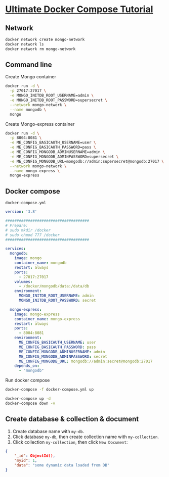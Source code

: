 # [Ultimate Docker Compose Tutorial](https://www.youtube.com/watch?v=SXwC9fSwct8)

 

## Network
```sh
docker network create mongo-network
docker network ls
docker network rm mongo-network
```
## Command line
Create Mongo container
```sh
docker run -d \
  -p 27017:27017 \
  -e MONGO_INITDB_ROOT_USERNAME=admin \
  -e MONGO_INITDB_ROOT_PASSWORD=supersecret \
  --network mongo-network \
  --name mongodb \
  mongo
```
Create Mongo-express container
```sh
docker run -d \
  -p 8004:8081 \
  -e ME_CONFIG_BASICAUTH_USERNAME=user \
  -e ME_CONFIG_BASICAUTH_PASSWORD=pass \
  -e ME_CONFIG_MONGODB_ADMINUSERNAME=admin \
  -e ME_CONFIG_MONGODB_ADMINPASSWORD=supersecret \
  -e ME_CONFIG_MONGODB_URL=mongodb://admin:supersecret@mongodb:27017 \
  --network mongo-network \
  --name mongo-express \
  mongo-express
```


## Docker compose
`docker-compose.yml`

```yml
version: '3.8'

#####################################
# Prepare:
# sudo mkdir /docker
# sudo chmod 777 /docker
#####################################

services:
  mongodb:
    image: mongo
    container_name: mongodb
    restart: always
    ports:
      - 27017:27017
    volumes:
      - /docker/mongodb/data:/data/db
    environment:
      MONGO_INITDB_ROOT_USERNAME: admin
      MONGO_INITDB_ROOT_PASSWORD: secret

  mongo-express:
    image: mongo-express
    container_name: mongo-express
    restart: always
    ports:
      - 8004:8081
    environment:
      ME_CONFIG_BASICAUTH_USERNAME: user
      ME_CONFIG_BASICAUTH_PASSWORD: pass
      ME_CONFIG_MONGODB_ADMINUSERNAME: admin
      ME_CONFIG_MONGODB_ADMINPASSWORD: secret
      ME_CONFIG_MONGODB_URL: mongodb://admin:secret@mongodb:27017
    depends_on:
      - "mongodb"
```

Run docker compose
```sh
docker-compose -f docker-compose.yml up

docker-compose up -d
docker-compose down -v
```

## Create database & collection & document
1. Create database name with `my-db`.
2. Click database `my-db`, then create collection name with `my-collection`.
3. Click collection `my-collection`, then click `New Document`:
```json
{
    "_id": ObjectId(),
    "myid": 1,
    "data": "some dynamic data loaded from DB"
}
```
